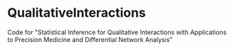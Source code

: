 # QualitativeInteractions
Code for "Statistical Inference for Qualitative Interactions with Applications to Precision Medicine and Differential Network Analysis"
